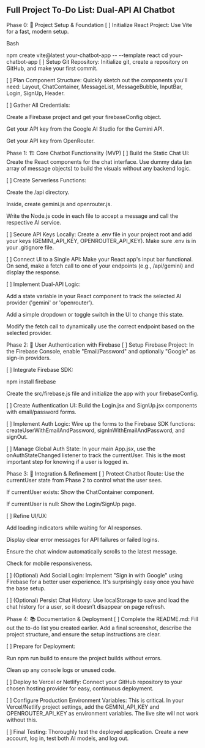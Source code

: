 ## Full Project To-Do List: Dual-API AI Chatbot
Phase 0: 🚀 Project Setup & Foundation
[ ] Initialize React Project: Use Vite for a fast, modern setup.

Bash

npm create vite@latest your-chatbot-app -- --template react
cd your-chatbot-app
[ ] Setup Git Repository: Initialize git, create a repository on GitHub, and make your first commit.

[ ] Plan Component Structure: Quickly sketch out the components you'll need: Layout, ChatContainer, MessageList, MessageBubble, InputBar, Login, SignUp, Header.

[ ] Gather All Credentials:

Create a Firebase project and get your firebaseConfig object.

Get your API key from the Google AI Studio for the Gemini API.

Get your API key from OpenRouter.

Phase 1: 🏗️ Core Chatbot Functionality (MVP)
[ ] Build the Static Chat UI: Create the React components for the chat interface. Use dummy data (an array of message objects) to build the visuals without any backend logic.

[ ] Create Serverless Functions:

Create the /api directory.

Inside, create gemini.js and openrouter.js.

Write the Node.js code in each file to accept a message and call the respective AI service.

[ ] Secure API Keys Locally: Create a .env file in your project root and add your keys (GEMINI_API_KEY, OPENROUTER_API_KEY). Make sure .env is in your .gitignore file.

[ ] Connect UI to a Single API: Make your React app's input bar functional. On send, make a fetch call to one of your endpoints (e.g., /api/gemini) and display the response.

[ ] Implement Dual-API Logic:

Add a state variable in your React component to track the selected AI provider ('gemini' or 'openrouter').

Add a simple dropdown or toggle switch in the UI to change this state.

Modify the fetch call to dynamically use the correct endpoint based on the selected provider.

Phase 2: 🔐 User Authentication with Firebase
[ ] Setup Firebase Project: In the Firebase Console, enable "Email/Password" and optionally "Google" as sign-in providers.

[ ] Integrate Firebase SDK:

npm install firebase

Create the src/firebase.js file and initialize the app with your firebaseConfig.

[ ] Create Authentication UI: Build the Login.jsx and SignUp.jsx components with email/password forms.

[ ] Implement Auth Logic: Wire up the forms to the Firebase SDK functions: createUserWithEmailAndPassword, signInWithEmailAndPassword, and signOut.

[ ] Manage Global Auth State: In your main App.jsx, use the onAuthStateChanged listener to track the currentUser. This is the most important step for knowing if a user is logged in.

Phase 3: 🎨 Integration & Refinement
[ ] Protect Chatbot Route: Use the currentUser state from Phase 2 to control what the user sees.

If currentUser exists: Show the ChatContainer component.

If currentUser is null: Show the Login/SignUp page.

[ ] Refine UI/UX:

Add loading indicators while waiting for AI responses.

Display clear error messages for API failures or failed logins.

Ensure the chat window automatically scrolls to the latest message.

Check for mobile responsiveness.

[ ] (Optional) Add Social Login: Implement "Sign in with Google" using Firebase for a better user experience. It's surprisingly easy once you have the base setup.

[ ] (Optional) Persist Chat History: Use localStorage to save and load the chat history for a user, so it doesn’t disappear on page refresh.

Phase 4: 📚 Documentation & Deployment
[ ] Complete the README.md: Fill out the to-do list you created earlier. Add a final screenshot, describe the project structure, and ensure the setup instructions are clear.

[ ] Prepare for Deployment:

Run npm run build to ensure the project builds without errors.

Clean up any console logs or unused code.

[ ] Deploy to Vercel or Netlify: Connect your GitHub repository to your chosen hosting provider for easy, continuous deployment.

[ ] Configure Production Environment Variables: This is critical. In your Vercel/Netlify project settings, add the GEMINI_API_KEY and OPENROUTER_API_KEY as environment variables. The live site will not work without this.

[ ] Final Testing: Thoroughly test the deployed application. Create a new account, log in, test both AI models, and log out.